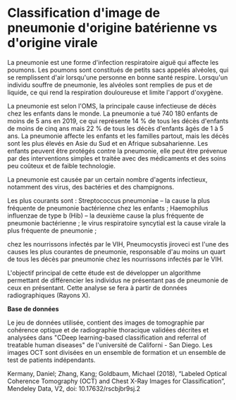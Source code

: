 # Classification d'image de pneumonie d'origine batérienne vs d'origine virale

La pneumonie est une forme d'infection respiratoire aiguë qui affecte les poumons. Les poumons sont constitués de petits sacs appelés alvéoles, qui se remplissent d'air lorsqu'une personne en bonne santé respire. Lorsqu'un individu souffre de pneumonie, les alvéoles sont remplies de pus et de liquide, ce qui rend la respiration douloureuse et limite l'apport d'oxygène.

La pneumonie est selon l'OMS, la principale cause infectieuse de décès chez les enfants dans le monde. La pneumonie a tué 740 180 enfants de moins de 5 ans en 2019, ce qui représente 14 % de tous les décès d'enfants de moins de cinq ans mais 22 % de tous les décès d'enfants âgés de 1 à 5 ans. La pneumonie affecte les enfants et les familles partout, mais les décès sont les plus élevés en Asie du Sud et en Afrique subsaharienne. Les enfants peuvent être protégés contre la pneumonie, elle peut être prévenue par des interventions simples et traitée avec des médicaments et des soins peu coûteux et de faible technologie.

La pneumonie est causée par un certain nombre d'agents infectieux, notamment des virus, des bactéries et des champignons. 

Les plus courants sont : 
Streptococcus pneumoniae – la cause la plus fréquente de pneumonie bactérienne chez les enfants ; 
Haemophilus influenzae de type b (Hib) – la deuxième cause la plus fréquente de pneumonie bactérienne ;
le virus respiratoire syncytial est la cause virale la plus fréquente de pneumonie ;

chez les nourrissons infectés par le VIH, Pneumocystis jiroveci est l'une des causes les plus courantes de pneumonie, responsable d'au moins un quart de tous les décès par pneumonie chez les nourrissons infectés par le VIH.

L'objectif principal de cette étude est de développer un algorithme permettant de différencier les individus ne présentant pas de pneumonie de ceux en présentant. Cette analyse se fera à partir de données radiographiques (Rayons X).

**Base de données**

Le jeu de données utilisée, contient des images de tomographie par cohérence optique et de radiographie thoracique validées décrites et analysées dans "CDeep learning-based classification and referral of treatable human diseases" de l'université de Californi - San Diego. Les images OCT sont divisées en un ensemble de formation et un ensemble de test de patients indépendants.

Kermany, Daniel; Zhang, Kang; Goldbaum, Michael (2018), “Labeled Optical Coherence Tomography (OCT) and Chest X-Ray Images for Classification”, Mendeley Data, V2, doi: 10.17632/rscbjbr9sj.2
